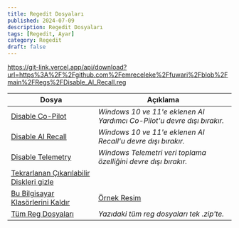 ```yaml
---
title: Regedit Dosyaları
published: 2024-07-09
description: Regedit Dosyaları
tags: [Regedit, Ayar]
category: Regedit
draft: false
---
```


https://git-link.vercel.app/api/download?url=https%3A%2F%2Fgithub.com%2Femreceleke%2Ffuwari%2Fblob%2Fmain%2FRegs%2FDisable_AI_Recall.reg


| Dosya     | Açıklama                                                                                                                                                                                                 |
|---------------|-------------------------------------------------------------------------------------------------------------------------------------------------------------------------------------------------------------|
| [Disable Co-Pilot](https://git-link.vercel.app/api/download?url=https%3A%2F%2Fgithub.com%2Femreceleke%2Ffuwari%2Fblob%2Fmain%2FRegs%2FDisable_Copilot.reg)       | _Windows 10 ve 11'e eklenen AI Yardımcı Co-Pilot'u devre dışı bırakır._ |
| [Disable AI Recall](https://git-link.vercel.app/api/download?url=https%3A%2F%2Fgithub.com%2Femreceleke%2Ffuwari%2Fblob%2Fmain%2FRegs%2FDisable_AI_Recall.reg)       | _Windows 10 ve 11'e eklenen AI Recall'u devre dışı bırakır._ |
| [Disable Telemetry](https://git-link.vercel.app/api/download?url=https%3A%2F%2Fgithub.com%2Femreceleke%2Ffuwari%2Fblob%2Fmain%2FRegs%2FDisable_Telemetry.reg)       | _Windows Telemetri veri toplama özelliğini devre dışı bırakır._ |
| [Tekrarlanan Çıkarılabilir Diskleri gizle](https://git-link.vercel.app/api/download?url=https%3A%2F%2Fgithub.com%2Femreceleke%2Ffuwari%2Fblob%2Fmain%2FRegs%2FHide_duplicate_removable_drives_from_navigation_pane_of_File_Explorer.reg)       |  |
| [Bu Bilgisayar Klasörlerini Kaldır](https://git-link.vercel.app/api/download?url=https%3A%2F%2Fgithub.com%2Femreceleke%2Ffuwari%2Fblob%2Fmain%2FRegs%2FBuBilgisayar%2520Klas%25C3%25B6rlerini%2520KALDIR.reg)   | <a href="https://pcrehber.com/wp-content/uploads/2018/04/bu-bilgisayar-klasorleri-kaldirma-1.jpg" target="_blank">Örnek Resim</a> |
| [Tüm Reg Dosyaları](https://git-link.vercel.app/api/download?url=https%3A%2F%2Fgithub.com%2Femreceleke%2Ffuwari%2Ftree%2Fmain%2FRegs&filename=All+Reg+Files.zip) | _Yazıdaki tüm reg dosyaları tek .zip'te._ |